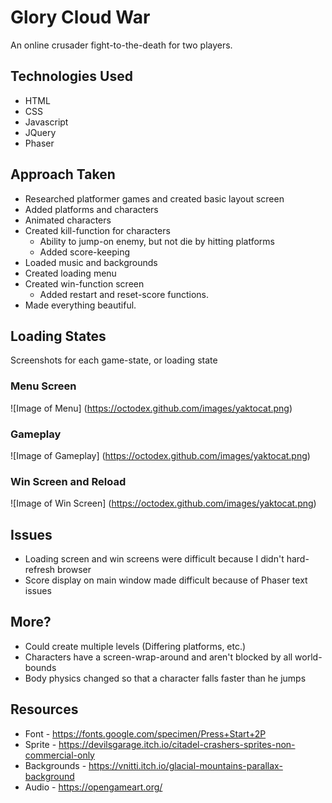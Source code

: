 # Glory Cloud War
An online crusader fight-to-the-death for two players.

## Technologies Used
* HTML
* CSS
* Javascript
* JQuery
* Phaser

## Approach Taken
* Researched platformer games and created basic layout screen
* Added platforms and characters
* Animated characters
* Created kill-function for characters
  - Ability to jump-on enemy, but not die by hitting platforms
  - Added score-keeping
* Loaded music and backgrounds
* Created loading menu
* Created win-function screen
  - Added restart and reset-score functions.
* Made everything beautiful.

## Loading States
Screenshots for each game-state, or loading state

### Menu Screen
![Image of Menu]
(https://octodex.github.com/images/yaktocat.png)

### Gameplay
![Image of Gameplay]
(https://octodex.github.com/images/yaktocat.png)

### Win Screen and Reload
![Image of Win Screen]
(https://octodex.github.com/images/yaktocat.png)

## Issues
* Loading screen and win screens were difficult because I didn't hard-refresh browser
* Score display on main window made difficult because of Phaser text issues

## More?
* Could create multiple levels (Differing platforms, etc.)
* Characters have a screen-wrap-around and aren't blocked by all world-bounds
* Body physics changed so that a character falls faster than he jumps

## Resources
* Font - https://fonts.google.com/specimen/Press+Start+2P
* Sprite - https://devilsgarage.itch.io/citadel-crashers-sprites-non-commercial-only
* Backgrounds - https://vnitti.itch.io/glacial-mountains-parallax-background
* Audio - https://opengameart.org/
